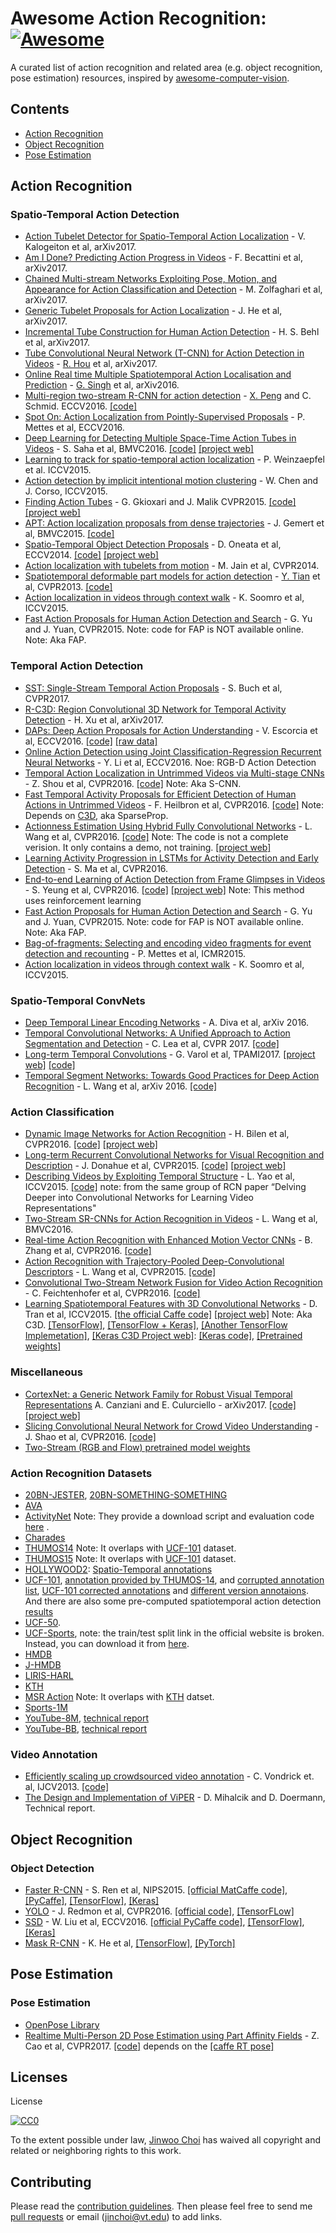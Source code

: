 # Awesome Action Recognition: [![Awesome](https://cdn.rawgit.com/sindresorhus/awesome/d7305f38d29fed78fa85652e3a63e154dd8e8829/media/badge.svg)](https://github.com/sindresorhus/awesome)
A curated list of action recognition and related area (e.g. object recognition, pose estimation) resources, inspired by [awesome-computer-vision](https://github.com/jbhuang0604/awesome-computer-vision).

## Contents
 - [Action Recognition](#action-recognition)
 - [Object Recognition](#object-recognition)
 - [Pose Estimation](#pose-estimation)

## Action Recognition

### Spatio-Temporal Action Detection
* [Action Tubelet Detector for Spatio-Temporal Action Localization](https://arxiv.org/abs/1705.01861) - V. Kalogeiton et al, arXiv2017.
* [Am I Done? Predicting Action Progress in Videos](https://arxiv.org/abs/1705.01781) - F. Becattini et al, arXiv2017.
* [Chained Multi-stream Networks Exploiting Pose, Motion, and Appearance for Action Classification and Detection](https://arxiv.org/abs/1704.00616) - M. Zolfaghari et al, arXiv2017.
* [Generic Tubelet Proposals for Action Localization](https://arxiv.org/abs/1705.10861) - J. He et al, arXiv2017.
* [Incremental Tube Construction for Human Action Detection](https://arxiv.org/pdf/1704.01358.pdf) - H. S. Behl et al, arXiv2017.
* [Tube Convolutional Neural Network (T-CNN) for Action Detection in Videos](https://128.84.21.199/pdf/1703.10664.pdf) - [R. Hou](http://www.cs.ucf.edu/~rhou/) et al, arXiv2017.
* [Online Real time Multiple Spatiotemporal Action Localisation and Prediction](https://arxiv.org/pdf/1611.08563v3.pdf) - [G. Singh](http://gurkirt.github.io/) et al, arXiv2016.
* [Multi-region two-stream R-CNN for action detection](https://www.robots.ox.ac.uk/~vgg/rg/papers/peng16eccv.pdf) - [X. Peng](http://xjpeng.weebly.com/) and C. Schmid. ECCV2016. [[code]](https://github.com/pengxj/action-faster-rcnn)
* [Spot On: Action Localization from Pointly-Supervised Proposals](http://jvgemert.github.io/pub/spotOnECCV16.pdf) - P. Mettes et al, ECCV2016.
* [Deep Learning for Detecting Multiple Space-Time Action Tubes in Videos](https://arxiv.org/abs/1608.01529) - S. Saha et al, BMVC2016. [[code]](https://bitbucket.org/sahasuman/bmvc2016_code) [[project web]](http://sahasuman.bitbucket.org/bmvc2016/)
* [Learning to track for spatio-temporal action localization](http://www.cv-foundation.org/openaccess/content_iccv_2015/papers/Weinzaepfel_Learning_to_Track_ICCV_2015_paper.pdf) - P. Weinzaepfel et al. ICCV2015.
* [Action detection by implicit intentional motion clustering](http://www.cv-foundation.org/openaccess/content_iccv_2015/papers/Chen_Action_Detection_by_ICCV_2015_paper.pdf) - W. Chen and J. Corso, ICCV2015.
* [Finding Action Tubes](https://people.eecs.berkeley.edu/~gkioxari/ActionTubes/action_tubes.pdf) - G. Gkioxari and J. Malik CVPR2015. [[code]](https://github.com/gkioxari/ActionTubes) [[project web]](https://people.eecs.berkeley.edu/~gkioxari/ActionTubes/)
* [APT: Action localization proposals from dense trajectories](http://jvgemert.github.io/pub/gemertBMVC15APTactionProposals.pdf) - J. Gemert et al, BMVC2015. [[code]](https://github.com/jvgemert/apt)
* [Spatio-Temporal Object Detection Proposals](https://hal.inria.fr/hal-01021902/PDF/proof.pdf) - D. Oneata et al, ECCV2014. [[code]](https://bitbucket.org/doneata/proposals) [[project web]](http://lear.inrialpes.fr/~oneata/3Dproposals/)
* [Action localization with tubelets from motion](http://isis-data.science.uva.nl/cgmsnoek/pub/jain-tubelets-cvpr2014.pdf) - M. Jain et al, CVPR2014.
* [Spatiotemporal deformable part models for action detection](http://crcv.ucf.edu/papers/cvpr2013/cvpr2013-sdpm.pdf) - [Y. Tian](http://www.cs.ucf.edu/~ytian/index.html) et al, CVPR2013. [[code]](http://www.cs.ucf.edu/~ytian/sdpm.html)
* [Action localization in videos through context walk](http://www.cv-foundation.org/openaccess/content_iccv_2015/papers/Soomro_Action_Localization_in_ICCV_2015_paper.pdf) - K. Soomro et al, ICCV2015.
* [Fast Action Proposals for Human Action Detection and Search](http://www.cv-foundation.org/openaccess/content_cvpr_2015/papers/Yu_Fast_Action_Proposals_2015_CVPR_paper.pdf) - G. Yu and J. Yuan, CVPR2015. Note: code for FAP is NOT available online. Note: Aka FAP.

### Temporal Action Detection
* [SST: Single-Stream Temporal Action Proposals](http://vision.stanford.edu/pdf/buch2017cvpr.pdf) - S. Buch et al, CVPR2017.
* [R-C3D: Region Convolutional 3D Network for Temporal Activity Detection](https://arxiv.org/abs/1703.07814) - H. Xu et al, arXiv2017.
* [DAPs: Deep Action Proposals for Action Understanding](https://ivul.kaust.edu.sa/Documents/Publications/2016/DAPs%20Deep%20Action%20Proposals%20for%20Action%20Understanding.pdf) - V. Escorcia et al, ECCV2016. [[code]](https://github.com/escorciav/daps) [[raw data]](https://github.com/escorciav/daps)
* [Online Action Detection using Joint Classification-Regression Recurrent Neural Networks](https://arxiv.org/abs/1604.05633) - Y. Li et al, ECCV2016. Noe: RGB-D Action Detection
* [Temporal Action Localization in Untrimmed Videos via Multi-stage CNNs](http://dvmmweb.cs.columbia.edu/files/dvmm_scnn_paper.pdf) - Z. Shou et al, CVPR2016. [[code]](https://github.com/zhengshou/scnn) Note: Aka S-CNN.
* [Fast Temporal Activity Proposals for Efficient Detection of Human Actions in Untrimmed Videos](http://www.cv-foundation.org/openaccess/content_cvpr_2016/papers/Heilbron_Fast_Temporal_Activity_CVPR_2016_paper.pdf) - F. Heilbron et al, CVPR2016. [[code]](https://github.com/cabaf/sparseprop) Note: Depends on [C3D](http://vlg.cs.dartmouth.edu/c3d/), aka SparseProp.
* [Actionness Estimation Using Hybrid Fully Convolutional Networks](https://arxiv.org/abs/1604.07279) - L. Wang et al, CVPR2016. [[code]](https://github.com/wanglimin/actionness-estimation/) Note: The code is not a complete verision. It only contains a demo, not training. [[project web]](http://wanglimin.github.io/actionness_hfcn/index.html)
* [Learning Activity Progression in LSTMs for Activity Detection and Early Detection](http://cs.brown.edu/~ls/Publications/cvpr2016ma.pdf) - S. Ma et al, CVPR2016.
* [End-to-end Learning of Action Detection from Frame Glimpses in Videos](http://vision.stanford.edu/pdf/yeung2016cvpr.pdf) - S. Yeung et al, CVPR2016. [[code]](https://github.com/syyeung/frameglimpses) [[project web]](http://ai.stanford.edu/~syyeung/frameglimpses.html) Note: This method uses reinforcement learning
* [Fast Action Proposals for Human Action Detection and Search](http://www.cv-foundation.org/openaccess/content_cvpr_2015/papers/Yu_Fast_Action_Proposals_2015_CVPR_paper.pdf) - G. Yu and J. Yuan, CVPR2015. Note: code for FAP is NOT available online. Note: Aka FAP.
* [Bag-of-fragments: Selecting and encoding video fragments for event detection and recounting](https://staff.fnwi.uva.nl/t.e.j.mensink/publications/mettes15icmr.pdf) - P. Mettes et al, ICMR2015.
* [Action localization in videos through context walk](http://www.cv-foundation.org/openaccess/content_iccv_2015/papers/Soomro_Action_Localization_in_ICCV_2015_paper.pdf) - K. Soomro et al, ICCV2015.

### Spatio-Temporal ConvNets
* [Deep Temporal Linear Encoding Networks](https://arxiv.org/abs/1611.06678) - A. Diva et al, arXiv 2016.
* [Temporal Convolutional Networks: A Unified Approach to Action Segmentation and Detection](https://arxiv.org/abs/1608.08242) - C. Lea et al, CVPR 2017. [[code]](https://github.com/colincsl/TemporalConvolutionalNetworks)
* [Long-term Temporal Convolutions](https://arxiv.org/pdf/1604.04494v1.pdf) - G. Varol et al, TPAMI2017. [[project web]](http://www.di.ens.fr/willow/research/ltc/) [[code]](https://github.com/gulvarol/ltc) 
* [Temporal Segment Networks: Towards Good Practices for Deep Action Recognition](https://arxiv.org/pdf/1608.00859.pdf) - L. Wang et al, arXiv 2016. [[code]](https://github.com/yjxiong/temporal-segment-networks)

### Action Classification
* [Dynamic Image Networks for Action Recognition](https://www.robots.ox.ac.uk/~vgg/publications/2016/Bilen16a/bilen16a.pdf) - H. Bilen et al, CVPR2016. [[code]](https://github.com/hbilen/dynamic-image-nets) [[project web]](http://www.robots.ox.ac.uk/~vgg/publications/2016/Bilen16a/)
* [Long-term Recurrent Convolutional Networks for Visual Recognition and Description](http://www.cv-foundation.org/openaccess/content_cvpr_2015/papers/Donahue_Long-Term_Recurrent_Convolutional_2015_CVPR_paper.pdf) - J. Donahue et al, CVPR2015. [[code]](https://github.com/LisaAnne/lisa-caffe-public/tree/lstm_video_deploy) [[project web]](http://jeffdonahue.com/lrcn/)
* [Describing Videos by Exploiting Temporal Structure](http://arxiv.org/pdf/1502.08029v4.pdf) - L. Yao et al, ICCV2015. [[code]](https://github.com/yaoli/arctic-capgen-vid) note: from the same group of RCN paper “Delving Deeper into Convolutional Networks for Learning Video Representations"
* [Two-Stream SR-CNNs for Action Recognition in Videos](http://wanglimin.github.io/papers/ZhangWWQW_CVPR16.pdf) - L. Wang et al, BMVC2016.
* [Real-time Action Recognition with Enhanced Motion Vector CNNs](http://arxiv.org/abs/1604.07669) - B. Zhang et al, CVPR2016. [[code]](https://github.com/zbwglory/MV-release)
* [Action Recognition with Trajectory-Pooled Deep-Convolutional Descriptors](http://www.cv-foundation.org/openaccess/content_cvpr_2015/papers/Wang_Action_Recognition_With_2015_CVPR_paper.pdf) - L. Wang et al, CVPR2015. [[code]](https://github.com/wanglimin/TDD)
* [Convolutional Two-Stream Network Fusion for Video Action Recognition](https://arxiv.org/pdf/1604.06573.pdf) - C. Feichtenhofer et al, CVPR2016. [[code]](https://github.com/feichtenhofer/twostreamfusion)
* [Learning Spatiotemporal Features with 3D Convolutional Networks](http://vlg.cs.dartmouth.edu/c3d/c3d_video.pdf) - D. Tran et al, ICCV2015. [[the official Caffe code]](https://github.com/facebook/C3D) [[project web]](http://vlg.cs.dartmouth.edu/c3d/) Note: Aka C3D. [[TensorFlow]](https://github.com/hx173149/C3D-tensorflow), [[TensorFlow + Keras]](https://github.com/axon-research/c3d-keras), [[Another TensorFlow Implemetation]](https://github.com/frankgu/C3D-tensorflow.git), [[Keras C3D Project web]](https://imatge.upc.edu/web/resources/c3d-model-keras-trained-over-sports-1m): [[Keras code]](https://gist.github.com/albertomontesg/d8b21a179c1e6cca0480ebdf292c34d2), [[Pretrained weights]](https://www.dropbox.com/s/ypiwalgtlrtnw8b/c3d-sports1M_weights.h5?dl=0)

### Miscellaneous
* [CortexNet: a Generic Network Family for Robust Visual Temporal Representations](https://arxiv.org/pdf/1706.02735.pdf) A. Canziani and E. Culurciello - arXiv2017. [[code]](https://github.com/atcold/pytorch-CortexNet) [[project web]](https://engineering.purdue.edu/elab/CortexNet/)
* [Slicing Convolutional Neural Network for Crowd Video Understanding](http://www.ee.cuhk.edu.hk/~jshao/papers_jshao/jshao_cvpr16_scnn.pdf) - J. Shao et al, CVPR2016. [[code]](https://github.com/amandajshao/Slicing-CNN)
* [Two-Stream (RGB and Flow) pretrained model weights](https://github.com/craftGBD/caffe-GBD/tree/master/models/action_recognition)

### Action Recognition Datasets
* [20BN-JESTER](https://www.twentybn.com/datasets/jester), [20BN-SOMETHING-SOMETHING](https://www.twentybn.com/datasets/something-something)
* [AVA](https://arxiv.org/abs/1705.08421)
* [ActivityNet](http://activity-net.org/) Note: They provide a download script and evaluation code [here](https://github.com/activitynet) .
* [Charades](http://allenai.org/plato/charades/)
* [THUMOS14](http://crcv.ucf.edu/THUMOS14/) Note: It overlaps with [UCF-101](http://crcv.ucf.edu/data/UCF101.php) dataset. 
* [THUMOS15](http://www.thumos.info/home.html) Note: It overlaps with [UCF-101](http://crcv.ucf.edu/data/UCF101.php) dataset.
* [HOLLYWOOD2](http://www.di.ens.fr/~laptev/actions/hollywood2/): [Spatio-Temporal annotations](https://staff.fnwi.uva.nl/p.s.m.mettes/index.html#data)
* [UCF-101](http://crcv.ucf.edu/data/UCF101.php), [annotation provided by THUMOS-14](http://crcv.ucf.edu/ICCV13-Action-Workshop/index.files/UCF101_24Action_Detection_Annotations.zip), and [corrupted annotation list](https://github.com/jinwchoi/Jinwoo-Computer-Vision-and-Machine-Learing-papers-to-read/blob/master/UCF101_Spatial_Annotation_Corrupted_file_list),  [UCF-101 corrected annotations](https://github.com/gurkirt/corrected-UCF101-Annots) and [different version annotaions](https://github.com/jvgemert/apt). And there are also some pre-computed spatiotemporal action detection [results](https://drive.google.com/drive/folders/0B-LzM05qEdk0aG5pTE94VFI1SUk)
* [UCF-50](http://crcv.ucf.edu/data/UCF50.php).
* [UCF-Sports](http://crcv.ucf.edu/data/UCF_Sports_Action.php), note: the train/test split link in the official website is broken. Instead, you can download it from [here](http://pascal.inrialpes.fr/data2/oneata/data/ucf_sports/videos.txt).
* [HMDB](http://serre-lab.clps.brown.edu/resource/hmdb-a-large-human-motion-database/)
* [J-HMDB](http://jhmdb.is.tue.mpg.de/)
* [LIRIS-HARL](http://liris.cnrs.fr/voir/activities-dataset/)
* [KTH](http://www.nada.kth.se/cvap/actions/)
* [MSR Action](https://www.microsoft.com/en-us/download/details.aspx?id=52315) Note: It overlaps with [KTH](http://www.nada.kth.se/cvap/actions/) datset.
* [Sports-1M](http://cs.stanford.edu/people/karpathy/deepvideo/classes.html)
* [YouTube-8M](https://research.google.com/youtube8m/), [technical report](https://arxiv.org/abs/1609.08675)
* [YouTube-BB](https://research.google.com/youtube-bb/), [technical report](https://arxiv.org/pdf/1702.00824.pdf)

### Video Annotation
* [Efficiently scaling up crowdsourced video annotation](http://cvrr.ucsd.edu/ece285/Spring2014/papers/Vondrick_IJCV2013.pdf) - C. Vondrick et. al, IJCV2013. [[code]](https://github.com/cvondrick/vatic)
* [The Design and Implementation of ViPER](https://www.cs.umd.edu/grad/scholarlypapers/papers/davidm-viper.pdf) - D. Mihalcik and D. Doermann, Technical report.


## Object Recognition

### Object Detection
* [Faster R-CNN](https://arxiv.org/abs/1506.01497) - S. Ren et al, NIPS2015. [[official MatCaffe code]](https://github.com/ShaoqingRen/faster_rcnn), [[PyCaffe]](https://github.com/rbgirshick/py-faster-rcnn), [[TensorFlow]](https://github.com/smallcorgi/Faster-RCNN_TF), [[Keras]](https://github.com/yhenon/keras-frcnn)
* [YOLO](https://pjreddie.com/media/files/papers/yolo.pdf) - J. Redmon et al, CVPR2016. [[official code]](https://github.com/pjreddie/darknet.git), [[TensorFLow]](https://github.com/gliese581gg/YOLO_tensorflow)
* [SSD](https://arxiv.org/abs/1512.02325) - W. Liu et al, ECCV2016. [[official PyCaffe code]](https://github.com/weiliu89/caffe/tree/ssd), [[TensorFlow]](https://github.com/balancap/SSD-Tensorflow), [[Keras]](https://github.com/rykov8/ssd_keras)
* [Mask R-CNN](https://arxiv.org/abs/1703.06870) - K. He et al, [[TensorFlow]](https://github.com/CharlesShang/FastMaskRCNN), [[PyTorch]](https://github.com/felixgwu/mask_rcnn_pytorch)



## Pose Estimation

### Pose Estimation
* [OpenPose Library](https://github.com/CMU-Perceptual-Computing-Lab/openpose)
* [Realtime Multi-Person 2D Pose Estimation using Part Affinity Fields](https://arxiv.org/abs/1611.08050) - Z. Cao et al, CVPR2017. [[code]](https://github.com/ZheC/Realtime_Multi-Person_Pose_Estimation) depends on the [[caffe RT pose]](https://github.com/CMU-Perceptual-Computing-Lab/caffe_rtpose.git)


## Licenses
License

[![CC0](http://i.creativecommons.org/p/zero/1.0/88x31.png)](http://creativecommons.org/publicdomain/zero/1.0/)

To the extent possible under law, [Jinwoo Choi](https://sites.google.com/site/jchoivision/) has waived all copyright and related or neighboring rights to this work.


## Contributing
Please read the [contribution guidelines](contributing.md). Then please feel free to send me [pull requests](https://github.com/jinwchoi/Action-Recognition/pulls) or email (jinchoi@vt.edu) to add links. 
